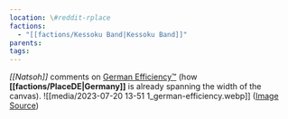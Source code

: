 ```yaml
---
location: \#reddit-rplace
factions:
  - "[[factions/Kessoku Band|Kessoku Band]]"
parents: 
tags: 
---
```

*[[Natsoh]]* comments on [German Efficiency™](https://discord.com/channels/1093664259273130084/1093664259273130087/1131584263020613702) (how **[[factions/PlaceDE|Germany]]** is already spanning the width of the canvas).
![[media/2023-07-20 13-51 1_german-efficiency.webp]]
([Image Source](https://discord.com/channels/1093664259273130084/1093664259273130087/1131584263020613702))
